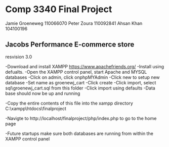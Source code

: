# Comp 3340 Final Project 
 Jamie Groeneweg 110066070
 Peter Zoura 110092841
 Ahsan Khan 104100196

## Jacobs Performance E-commerce store 
resvision 3.0

-Download and install XAMPP https://www.apachefriends.org/
-Install using defualts.
-Open the XAMPP control panel, start Apache and MYSQL databases
-Click on admin, click onphpMYAdmin
-Click new to setup new database
-Set name as groenewj_cart
-Click create
-Click import, select sql\groenewj_cart.sql from this folder
-Click import using defaults
-Data base should now be up and running 

-Copy the entire contents of this file into the xampp directory C:\xampp\htdocs\finalproject

-Navigte to http://localhost/finalproject/php/index.php to go to the home page

-Future startups make sure both databases are running from within the XAMPP control panel
